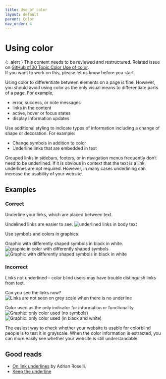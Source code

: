 ```yaml
---
title: Use of color
layout: default
parent: Color
nav_order: 4
---
```


# Using color

{: .alert }
This content needs to be reviewed and restructured.
Related issue on [GitHub #130 Topic Color Use of color](https://github.com/wpaccessibility/wp-a11y-docs/issues/130).  
If you want to work on this, please let us know before you start.

Using color to differentiate between elements on a page is fine. However, you should avoid using color as the only visual means to differentiate parts of a page. For example,

- error, success, or note messages
- links in the content
- active, hover or focus states
- display information updates

Use additional styling to indicate types of information including a change of shape or decoration. For example:

- Change symbols in addition to color
- Underline links that are embedded in text

Grouped links in sidebars, footers, or in navigation menus frequently don’t need to be underlined. If it is obvious in context that the text is a link, underlines are not required. However, in many cases underlining can increase the usability of your website.

## Examples

### Correct

Underline your links, which are placed between text.

Undelined links are easier to see.
![underlined links in body text](../../assets/Bildschirmfoto-2017-08-05-um-15.01.29-768x497.png)


Use symbols and colors in graphics.

Graphic with differently shaped symbols in black in white.
![graphic in color with differently shaped symbols](../../assets/Bildschirmfoto-2017-08-16-um-10.27.20-768x588.png)
![Graphic with differently shaped symbols in black in white](../../assets/Bildschirmfoto-2017-08-16-um-10.33.58-Kopie-768x629.png)



### Incorrect

Links not underlined – color blind users may have trouble distinguish links from text.

Can you see the links now?
![Links are not seen on grey scale when there is no underline](../../assets/grey-scale-links.png)

Color used as the only indicator for information or functionality
![Graphic: only color used (no symbols)](../../assets/Bildschirmfoto-2017-08-16-um-10.34.46-768x646.png)
![Graphic: only color used (in black and white)](../../assets/Bildschirmfoto-2017-08-16-um-10.34.46-Kopie-768x646.png)

The easiest way to check whether your website is usable for colorblind people is to test it in grayscale. When the color information is extracted, you can more easily see whether your website is still understandable.

## Good reads

- [On link underlines](http://adrianroselli.com/2016/06/on-link-underlines.html) by Adrian Roselli.
- [Keep the underline](http://www.webaxe.org/keep-the-underline-text-links/)
